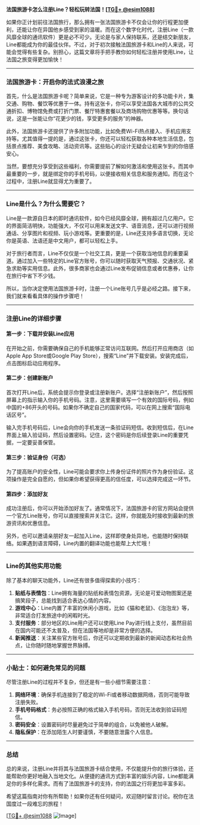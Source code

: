 **法国旅游卡怎么注册Line？轻松玩转法国！[[TG💪+ @esim1088](https://t.me/s/esim1088)]**

如果你正计划前往法国旅行，那么拥有一张法国旅游卡不仅会让你的行程更加便利，还能让你在异国他乡感受到家的温暖。而在这个数字化时代，注册Line（一款风靡全球的通讯软件）更是必不可少。无论是与家人保持联系，还是结交新朋友，Line都能成为你的最佳伙伴。不过，对于初次接触法国旅游卡和Line的人来说，可能会觉得有些复杂。别担心，这篇文章将手把手教你如何轻松注册并使用Line，让法国之旅变得更加愉快！

---

### 法国旅游卡：开启你的法式浪漫之旅

首先，什么是法国旅游卡呢？简单来说，它是一种专为游客设计的多功能卡片，集交通、购物、餐饮等优惠于一体。持有这张卡，你可以享受法国各大城市的公共交通折扣、博物馆免费或打折门票、餐厅特惠套餐以及商场购物优惠等等。换句话说，这是一张能让你“花更少的钱，享受更多的服务”的神器。

此外，法国旅游卡还提供了许多附加功能，比如免费Wi-Fi热点接入、手机应用支持等。尤其值得一提的是，通过这张卡，你还可以轻松获取各种本地生活信息，包括景点推荐、美食攻略、活动资讯等。这些贴心的设计无疑会让初来乍到的你倍感安心。

当然，要想充分享受到这些福利，你需要提前了解如何激活和使用这张卡。而其中最重要的一步，就是绑定你的手机号码，以便接收相关信息和服务通知。而在这个过程中，注册Line就显得尤为重要了。

---

### Line是什么？为什么需要它？

Line是一款源自日本的即时通讯软件，如今已经风靡全球，拥有超过几亿用户。它的界面简洁明快，功能强大，不仅可以用来发送文字、语音消息，还可以进行视频通话、分享图片和视频、玩小游戏等。更重要的是，Line还支持多语言切换，无论你是英语、法语还是中文用户，都可以轻松上手。

对于旅行者而言，Line不仅仅是一个社交工具，更是一个获取当地信息的重要渠道。通过加入一些特定的Line官方账号，你可以随时获取天气预报、交通状况、紧急求助等实用信息。此外，很多商家也会通过Line发布促销信息或者优惠券，让你在旅行中省下不少钱。

所以，当你决定使用法国旅游卡时，注册一个Line账号几乎是必经之路。接下来，我们就来看看具体的操作步骤吧！

---

### 注册Line的详细步骤

#### 第一步：下载并安装Line应用
在开始之前，你需要确保自己的手机能够正常访问互联网。然后打开应用商店（如Apple App Store或Google Play Store），搜索“Line”并下载安装。安装完成后，点击图标启动应用程序。

#### 第二步：创建新账户
首次打开Line后，系统会提示你登录或注册新账户。选择“注册新账户”，然后按照屏幕上的指示输入你的手机号码。注意，这里需要填写一个有效的国际号码，例如中国的+86开头的号码。如果你不确定自己的国家代码，可以在网上搜索“国际电话区号”。

输入完手机号码后，Line会向你的手机发送一条验证码短信。收到短信后，在Line界面上输入验证码，然后设置密码。记住，这个密码是你后续登录Line的重要凭据，一定要妥善保管。

#### 第三步：验证身份（可选）
为了提高账户的安全性，Line可能会要求你上传身份证件的照片作为身份验证。这项操作是完全自愿的，但如果你希望获得更高的信任度，可以选择完成这一环节。

#### 第四步：添加好友
成功注册后，你可以开始添加好友了。通常情况下，法国旅游卡的官方网站会提供一个官方Line账号，你可以直接搜索并关注它。这样，你就能及时接收到最新的旅游资讯和优惠信息。

另外，也可以邀请亲朋好友一起加入Line，这样即使身处异地，也能随时保持联络。如果遇到语言障碍，Line内置的翻译功能也能帮上大忙哦！

---

### Line的其他实用功能

除了基本的聊天功能外，Line还有很多值得探索的小技巧：

1. **贴纸与表情包**：Line拥有海量的贴纸和表情包资源，无论是可爱动物图案还是搞笑段子，总能找到适合表达心情的内容。
2. **游戏中心**：Line内置了丰富的休闲小游戏，比如《猫和老鼠》、《泡泡龙》等，非常适合打发旅途中的闲暇时光。
3. **支付服务**：部分地区的Line用户还可以使用Line Pay进行线上支付，虽然目前在国内可能还不太普及，但在法国等地却是非常方便的选择。
4. **新闻推送**：关注某些官方账号后，你还可以定期收到最新的新闻动态和社会热点，让你随时随地掌握世界脉搏。

---

### 小贴士：如何避免常见的问题

尽管注册Line的过程并不复杂，但还是有一些小细节需要注意：

1. **网络环境**：确保手机连接到了稳定的Wi-Fi或者移动数据网络，否则可能导致注册失败。
2. **手机号码格式**：务必按照正确的格式输入手机号码，否则无法收到验证码短信。
3. **密码安全**：设置密码时尽量避免过于简单的组合，以免被他人破解。
4. **隐私保护**：在添加陌生人时要谨慎，不要随意泄露个人信息。

---

### 总结

总的来说，注册Line并将其与法国旅游卡结合使用，不仅能提升你的旅行体验，还能帮助你更好地融入当地文化。从便捷的通讯方式到丰富的娱乐内容，Line都能满足你的多样化需求。而有了法国旅游卡的支持，你的法国之行将更加丰富多彩。

希望这篇指南对你有所帮助！如果你还有任何疑问，欢迎随时留言讨论。祝你在法国度过一段难忘的旅程！

[[TG💪+ @esim1088](https://t.me/s/esim1088) ![Image](https://i.postimg.cc/4NQfJmqS/Snipaste-2025-05-13-00-14-12.png)]